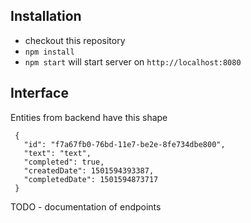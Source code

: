 Installation
-----------------
- checkout this repository
- `npm install`
- `npm start` will start server on `http://localhost:8080`

Interface
-----------------
Entities from backend have this shape
```
 {
   "id": "f7a67fb0-76bd-11e7-be2e-8fe734dbe800",
   "text": "text",
   "completed": true,
   "createdDate": 1501594393387,
   "completedDate": 1501594873717
 }
```

TODO - documentation of endpoints
